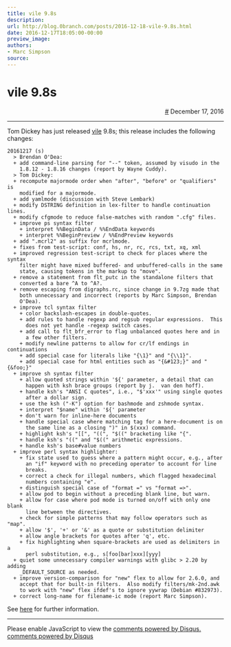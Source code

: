 ```yaml
---
title: vile 9.8s
description:
url: http://blog.0branch.com/posts/2016-12-18-vile-9.8s.html
date: 2016-12-17T18:05:00-00:00
preview_image:
authors:
- Marc Simpson
source:
---
```


<div>
  <div class="span-22">
    <div class="span-12"><h1>vile 9.8s</h1></div>
    <div style="text-align: right" class="span-10 last">
      <a href="https://blog.0branch.com/index.html">#</a> December 17, 2016
    </div>
  </div>
  <hr/>
  <div>
    <p>Tom Dickey has just released <a href="http://invisible-island.net/vile">vile</a> 9.8s; this release includes the following changes:</p>
<pre><code>20161217 (s)
  &gt; Brendan O'Dea:
  + add command-line parsing for &quot;--&quot; token, assumed by visudo in the
    1.8.12 - 1.8.16 changes (report by Wayne Cuddy).
  &gt; Tom Dickey:
  + recompute majormode order when &quot;after&quot;, &quot;before&quot; or &quot;qualifiers&quot; is
    modified for a majormode.
  + add yamlmode (discussion with Steve Lembark)
  + modify DSTRING definition in lex-filter to handle continuation lines.
  + modify cfgmode to reduce false-matches with random &quot;.cfg&quot; files.
  + improve ps syntax filter
    + interpret %%BeginData / %%EndData keywords
    + interpret %%BeginPreview / %%EndPreview keywords
  + add &quot;.mcrl2&quot; as suffix for mcrlmode.
  + fixes from test-script: conf, hs, nr, rc, rcs, txt, xq, xml
  + improved regression test-script to check for places where the syntax
    filter might have mixed buffered- and unbuffered-calls in the same
    state, causing tokens in the markup to &quot;move&quot;.
  + remove a statement from flt_putc in the standalone filters that
    converted a bare ^A to ^A?.
  + remove escaping from digraphs.rc, since change in 9.7zg made that
    both unnecessary and incorrect (reports by Marc Simpson, Brendan
    O'Dea).
  + improve tcl syntax filter
    + color backslash-escapes in double-quotes.
    + add rules to handle regexp and regsub regular expressions.  This
      does not yet handle -regexp switch cases.
    + add call to flt_bfr_error to flag unbalanced quotes here and in
      a few other filters.
    + modify newline patterns to allow for cr/lf endings in continuations
    + add special case for literals like &quot;{\1}&quot; and &quot;{\\1}&quot;.
    + add special case for html entities such as &quot;{&amp;#123;}&quot; and &quot;{&amp;foo;}&quot;
  + improve sh syntax filter
    + allow quoted strings within '${' parameter, a detail that can
      happen with ksh brace groups (report by j.  van den hoff).
    + handle ksh's &quot;ANSI C quotes&quot;, i.e., &quot;$'xxx'&quot; using single quotes
      after a dollar sign.
    + use the ksh (&quot;-K&quot;) option for bashmode and zshmode syntax.
    + interpret &quot;$name&quot; within '${' parameter
    + don't warn for inline-here documents
    + handle special case where matching tag for a here-document is on
      the same line as a closing &quot;)&quot; in $(xxx) command.
    + highlight ksh's &quot;[[&quot;, &quot;((&quot;, &quot;$((&quot; bracketing like &quot;{&quot;.
    + handle ksh's &quot;((&quot; and &quot;$((&quot; arithmetic expressions.
    + handle ksh's base#value numbers
  + improve perl syntax highlighter:
    + fix state used to guess where a pattern might occur, e.g., after
      an &quot;if&quot; keyword with no preceding operator to account for line
      breaks.
    + correct a check for illegal numbers, which flagged hexadecimal
      numbers containing &quot;e&quot;.
    + distinguish special case of &quot;format =&quot; vs &quot;format =&gt;&quot;.
    + allow pod to begin without a preceding blank line, but warn.
    + allow for case where pod mode is turned on/off with only one blank
      line between the directives.
    + check for simple patterns that may follow operators such as &quot;map&quot;.
    + allow '$', '+' or '&amp;' as a quote or substitution delimiter
    + allow angle brackets for quotes after 'q', etc.
    + fix highlighting when square-brackets are used as delimiters in a
      perl substitution, e.g., s[foo[bar]xxx][yyy]
  + quiet some unnecessary compiler warnings with glibc &gt; 2.20 by adding
    _DEFAULT_SOURCE as needed.
  + improve version-comparison for &quot;new&quot; flex to allow for 2.6.0, and
    accept that for built-in filters.  Also modify filters/mk-2nd.awk
    to work with &quot;new&quot; flex ifdef's to ignore yywrap (Debian #832973).
  + correct long-name for filename-ic mode (report Marc Simpson).</code></pre>
<p>See <a href="http://invisible-island.net/vile/CHANGES.html#index-v9_8s">here</a> for further information.</p>
  </div>
</div>

<hr/>

<div></div>

<noscript>Please enable JavaScript to view the <a href="http://disqus.com/?ref_noscript">comments powered by Disqus.</a></noscript>
<a href="http://disqus.com" class="dsq-brlink">comments powered by <span class="logo-disqus">Disqus</span></a>

